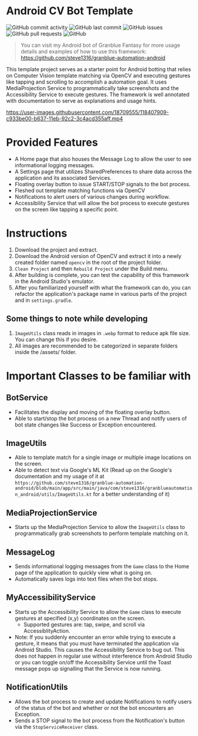 # Android CV Bot Template

![GitHub commit activity](https://img.shields.io/github/commit-activity/m/steve1316/android-cv-bot-template?logo=GitHub) ![GitHub last commit](https://img.shields.io/github/last-commit/steve1316/android-cv-bot-template?logo=GitHub) ![GitHub issues](https://img.shields.io/github/issues/steve1316/android-cv-bot-template?logo=GitHub) ![GitHub pull requests](https://img.shields.io/github/issues-pr/steve1316/android-cv-bot-template?logo=GitHub) ![GitHub](https://img.shields.io/github/license/steve1316/android-cv-bot-template?logo=GitHub)

> You can visit my Android bot of Granblue Fantasy for more usage details and examples of how to use this framework: https://github.com/steve1316/granblue-automation-android

This template project serves as a starter point for Android botting that relies on Computer Vision template matching via OpenCV and executing gestures like tapping and scrolling to accomplish a automation goal. It uses MediaProjection Service to programmatically take screenshots and the Accessibility Service to execute gestures. The framework is well annotated with documentation to serve as explanations and usage hints.

https://user-images.githubusercontent.com/18709555/118407909-c933be00-b637-11eb-92c2-3c4acd355aff.mp4

# Provided Features
- A Home page that also houses the Message Log to allow the user to see informational logging messages.
- A Settings page that utilizes SharedPreferences to share data across the application and its associated Services.
- Floating overlay button to issue START/STOP signals to the bot process.
- Fleshed out template matching functions via OpenCV
- Notifications to alert users of various changes during workflow.
- Accessibility Service that will allow the bot process to execute gestures on the screen like tapping a specific point.

# Instructions
1. Download the project and extract.
2. Download the Android version of OpenCV and extract it into a newly created folder named ```opencv``` in the root of the project folder.
3. ```Clean Project``` and then ```Rebuild Project``` under the Build menu.
4. After building is complete, you can test the capability of this framework in the Android Studio's emulator.
5. After you familiarized yourself with what the framework can do, you can refactor the application's package name in various parts of the project and in ```settings.gradle```.

## Some things to note while developing
1. ```ImageUtils``` class reads in images in ```.webp``` format to reduce apk file size. You can change this if you desire.
2. All images are recommended to be categorized in separate folders inside the /assets/ folder.

# Important Classes to be familiar with
## BotService
- Facilitates the display and moving of the floating overlay button.
- Able to start/stop the bot process on a new Thread and notify users of bot state changes like Success or Exception encountered.

## ImageUtils
- Able to template match for a single image or multiple image locations on the screen.
- Able to detect text via Google's ML Kit (Read up on the Google's documentation and my usage of it at ```https://github.com/steve1316/granblue-automation-android/blob/main/app/src/main/java/com/steve1316/granblueautomation_android/utils/ImageUtils.kt``` for a better understanding of it)

## MediaProjectionService
- Starts up the MediaProjection Service to allow the ```ImageUtils``` class to programmatically grab screenshots to perform template matching on it.

## MessageLog
- Sends informational logging messages from the ```Game``` class to the Home page of the application to quickly view what is going on.
- Automatically saves logs into text files when the bot stops.

## MyAccessibilityService
- Starts up the Accessibility Service to allow the ```Game``` class to execute gestures at specified (x,y) coordinates on the screen.
  - Supported gestures are: tap, swipe, and scroll via AccessiblityAction.
- Note: If you suddenly encounter an error while trying to execute a gesture, it means that you must have terminated the application via Android Studio. This causes the Accessibility Service to bug out. This does not happen in regular use without interference from Android Studio or you can toggle on/off the Accessibility Service until the Toast message pops up signalling that the Service is now running.

## NotificationUtils
- Allows the bot process to create and update Notifications to notify users of the status of the bot and whether or not the bot encounters an Exception.
- Sends a STOP signal to the bot process from the Notification's button via the ```StopServiceReceiver``` class.
